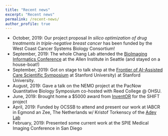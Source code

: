 ```yaml
---
title: "Recent news"
excerpt: "Recent news"
permalink: /recent-news/
author_profile: true
---
```


- October, 2019: Our project proposal *In silico optimization of drug treatments in triple-negative breast cancer* has been funded by the West Coast Cancer Systems Biology Consortium!
- September, 2019: The whole Chang Lab attended the [BioImaging Informatics Conference](https://alleninstitute.org/events-training/bioimage-informatics-2019/) at the Allen Institute in Seattle (and stayed on a house-boat!) 
- September, 2019: Got on stage to talk shop at the [Frontier of AI-Assisted Care Scientific Symposium](http://med.stanford.edu/frontierofaicare/abstract.html) at Stanford University) at Stanford University. 
- August, 2019: Gave a talk on the NEMO project at the PacNow Quantitative Biology Symposium co-hosted with Reed College @ OHSU. 
- June, 2019: Brought home a $5000 award from [InventOR](https://www.inventoregon.org/post/ohsu-team-shifting-perspective-on-disease-detection-with-ai) for the SHIFT project
- April, 2019: Funded by OCSSB to attend and present our work at IABCR in Egmond an Zee, The Netherlands w/ Kristof Torkenscy of the [Adey Lab](https://adeylab.org/)
- February, 2019: Presented some current work at the SPIE Medical Imaging Conference in San Diego

